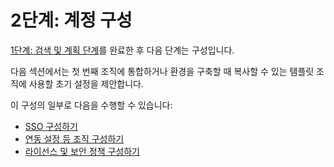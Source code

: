 # 2단계: 계정 구성

[1단계: 검색 및 계획 단계](../phase-1-discovery-and-planning/)를 완료한 후 다음 단계는 구성입니다.

다음 섹션에서는 첫 번째 조직에 통합하거나 환경을 구축할 때 복사할 수 있는 템플릿 조직에 사용할 초기 설정을 제안합니다.

이 구성의 일부로 다음을 수행할 수 있습니다:

* [SSO 구성하기](configure-sso.md)
* [연동 설정 등 조직 구성하기](set-visibility-and-configure-an-organization-template/)
* [라이선스 및 보안 정책 구성하기](apply-security-and-license-policies.md)
